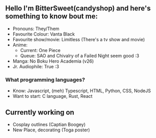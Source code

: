 ## Hello I'm BitterSweet(candyshop) and here's something to know bout me:
- Pronouns: They/Them
- Favourite Colour: Vanta Black
- Favourite show/movie: Limitless (There's a tv show and movie)
- Anime:
  - Current: One Piece
  - Queue: SAO and Chivalry of a Failed Night seem good :3
- Manga: No Boku Hero Academia (v26)
- Jr. Audiophile: True :3
### What programming languages?
- Know: Javascript, (meh) Typescript, HTML, Python, CSS, NodeJS
- Want to start: C language, Rust, React
## Currently working on
- Cosplay outlines (Captian Boogey)
- New Place, decorating (Toga poster)
